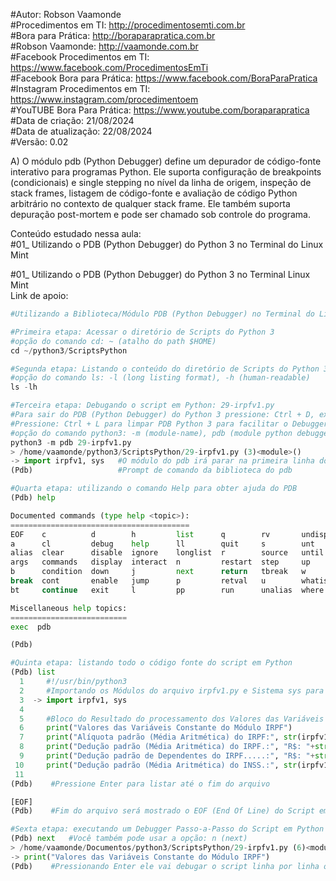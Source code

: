 #Autor: Robson Vaamonde<br>
#Procedimentos em TI: http://procedimentosemti.com.br<br>
#Bora para Prática: http://boraparapratica.com.br<br>
#Robson Vaamonde: http://vaamonde.com.br<br>
#Facebook Procedimentos em TI: https://www.facebook.com/ProcedimentosEmTi<br>
#Facebook Bora para Prática: https://www.facebook.com/BoraParaPratica<br>
#Instagram Procedimentos em TI: https://www.instagram.com/procedimentoem<br>
#YouTUBE Bora Para Prática: https://www.youtube.com/boraparapratica<br>
#Data de criação: 21/08/2024<br>
#Data de atualização: 22/08/2024<br>
#Versão: 0.02<br>

A) O módulo pdb (Python Debugger) define um depurador de código-fonte interativo para programas Python. Ele suporta configuração de breakpoints (condicionais) e single stepping no nível da linha de origem, inspeção de stack frames, listagem de código-fonte e avaliação de código Python arbitrário no contexto de qualquer stack frame. Ele também suporta depuração post-mortem e pode ser chamado sob controle do programa.

Conteúdo estudado nessa aula:<br>
#01_ Utilizando o PDB (Python Debugger) do Python 3 no Terminal do Linux Mint<br>

#01_ Utilizando o PDB (Python Debugger) do Python 3 no Terminal Linux Mint<br>
Link de apoio: 
```python
#Utilizando a Biblioteca/Módulo PDB (Python Debugger) no Terminal do Linux Mint

#Primeira etapa: Acessar o diretório de Scripts do Python 3
#opção do comando cd: ~ (atalho do path $HOME)
cd ~/python3/ScriptsPython

#Segunda etapa: Listando o conteúdo do diretório de Scripts do Python 3
#opção do comando ls: -l (long listing format), -h (human-readable)
ls -lh

#Terceira etapa: Debugando o script em Python: 29-irpfv1.py 
#Para sair do PDB (Python Debugger) do Python 3 pressione: Ctrl + D, exit ou quit
#Pressione: Ctrl + L para limpar PDB Python 3 para facilitar o Debugger
#opção do comando python3: -m (module-name), pdb (module python debugger)
python3 -m pdb 29-irpfv1.py 
> /home/vaamonde/python3/ScriptsPython/29-irpfv1.py (3)<module>()
-> import irpfv1, sys   #O módulo do pdb irá parar na primeira linha do script
(Pdb)                   #Prompt de comando da biblioteca do pdb

#Quarta etapa: utilizando o comando Help para obter ajuda do PDB
(Pdb) help

Documented commands (type help <topic>):
========================================
EOF    c          d        h         list      q        rv       undisplay
a      cl         debug    help      ll        quit     s        unt      
alias  clear      disable  ignore    longlist  r        source   until    
args   commands   display  interact  n         restart  step     up       
b      condition  down     j         next      return   tbreak   w        
break  cont       enable   jump      p         retval   u        whatis   
bt     continue   exit     l         pp        run      unalias  where    

Miscellaneous help topics:
==========================
exec  pdb

(Pdb)

#Quinta etapa: listando todo o código fonte do script em Python
(Pdb) list
  1  	#!/usr/bin/python3
  2  	#Importando os Módulos do arquivo irpfv1.py e Sistema sys para o projeto do Python
  3  ->	import irpfv1, sys
  4  	
  5  	#Bloco do Resultado do processamento dos Valores das Variáveis do Módulo IRPF 2024
  6  	print("Valores das Variáveis Constante do Módulo IRPF")
  7  	print("Alíquota padrão (Média Aritmética) do IRPF:", str(irpfv1.aliquota_irpf)+"%")
  8  	print("Dedução padrão (Média Aritmética) do IRPF.:", "R$: "+str(irpfv1.deducao_irpf))
  9  	print("Dedução padrão de Dependentes do IRPF.....:", "R$: "+str(irpfv1.deducao_dep))
 10  	print("Dedução padrão (Média Aritmética) do INSS.:", str(irpfv1.deducao_inss)+"%", end="\n\n")
 11
(Pdb)    #Pressione Enter para listar até o fim do arquivo

[EOF]
(Pdb)    #Fim do arquivo será mostrado o EOF (End Of Line) do Script em Python

#Sexta etapa: executando um Debugger Passo-a-Passo do Script em Python
(Pdb) next   #Você também pode usar a opção: n (next)
> /home/vaamonde/Documentos/python3/ScriptsPython/29-irpfv1.py (6)<module>()
-> print("Valores das Variáveis Constante do Módulo IRPF")
(Pdb)    #Pressionando Enter ele vai debugar o script linha por linha ou digitando: n o next
```